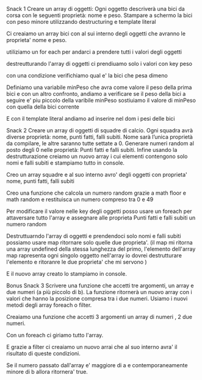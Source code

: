 Snack 1
Creare un array di oggetti:
Ogni oggetto descriverà una bici da corsa con le seguenti proprietà: nome e peso.
Stampare a schermo la bici con peso minore utilizzando destructuring e template literal

Ci creaiamo un array bici con al sui interno degli oggetti che avranno le proprieta' nome e peso.

utiliziamo un for each per andarci a prendere tutti i valori degli oggetti

destreutturando l'array di oggetti ci prendiuamo solo i valori con key peso

con una condizione verifichiamo qual e' la bici che pesa dimeno

Definiamo una variabile minPeso che avra come valore il peso della prima bici e con un altro confronto, andiamo a verificare se il peso della bici a seguire e' piu piccolo della varibile minPeso sostiuiamo il valore di minPeso con quella della bici corrente

E con il template literal andiamo ad inserire nel dom i pesi delle bici

Snack 2
Creare un array di oggetti di squadre di calcio. Ogni squadra avrà diverse proprietà: nome, punti fatti, falli subiti.
Nome sarà l’unica proprietà da compilare, le altre saranno tutte settate a 0.
Generare numeri random al posto degli 0 nelle proprietà: Punti fatti e falli subiti.
Infine usando la destrutturazione creiamo un nuovo array i cui elementi contengono solo nomi e falli subiti e stampiamo tutto in console.

Creo un array squadre e al suo interno avro' degli oggetti con proprieta' nome, punti fatti, falli subiti

Creo una funzione che calcola un numero random grazie a math floor e math random e restituisca un numero compreso tra 0 e 49

Per modificare il valore nelle key degli oggetti posso usare un foreach per attaversare tutto l'array e assegnare alle proprieta Punti fatti e falli subiti un numero random

Destruttuarndo l'array di oggetti e prendendoci solo nomi e falli subiti possiamo usare map ritornare solo quelle due proprieta'.
(il map mi ritorna una array undefined della stessa lunghezza del primo, l'elemento dell'array map rapresenta ogni singolo oggetto nell'array io dovrei destrutturare l'elemento e ritoranre le due proprieta' che mi servono )

E il nuovo array creato lo stampiamo in console.

Bonus Snack 3
Scrivere una funzione che accetti tre argomenti, un array e due numeri (a più piccolo di b).
La funzione ritornerà un nuovo array con i valori che hanno la posizione compresa tra i due numeri.
Usiamo i nuovi metodi degli array foreach o filter.

Creaiamo una funzione che accetti 3 argomenti un array di numeri , 2 due numeri.

Con un foreach ci giriamo tutto l'array.

E grazie a filter ci creaiamo un nuovo arrai che al suo interno avra' il risultato di queste condizioni.

Se il numero passato dall'array e' maggiore di a e contemporaneamente minore di b allora ritornera' true.
